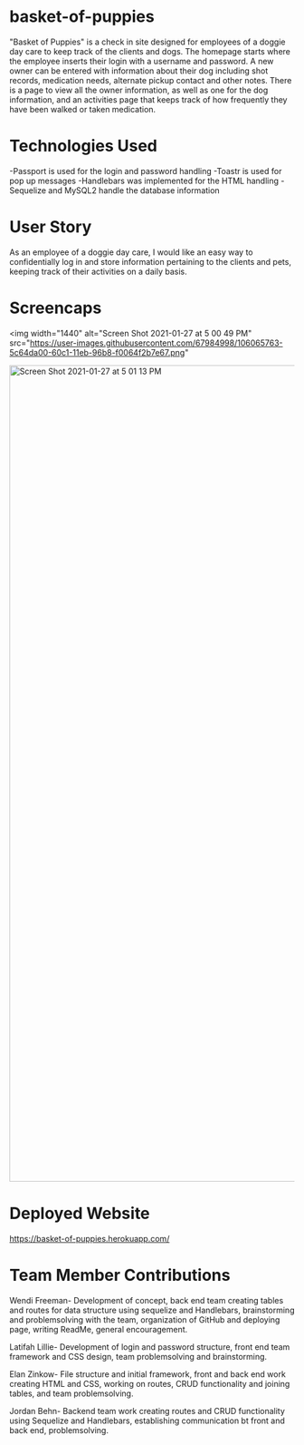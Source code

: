 # basket-of-puppies
"Basket of Puppies" is a check in site designed for employees of a doggie day care to keep track of the clients and dogs. The homepage starts where the employee inserts their login with a username and password.
A new owner can be entered with information about their dog including shot records, medication needs, alternate pickup contact and other notes. 
There is a page to view all the owner information, as well as one for the dog information, and an activities page that keeps track of how frequently they have been walked or taken medication. 

# Technologies Used
-Passport is used for the login and password handling
-Toastr is used for pop up messages
-Handlebars was implemented for the HTML handling
-Sequelize and MySQL2 handle the database information

# User Story
As an employee of a doggie day care, I would like an easy way to confidentially log in and store information pertaining to the clients and pets, keeping track of their activities on a daily basis.

# Screencaps

<img width="1440" alt="Screen Shot 2021-01-27 at 5 00 49 PM" src="https://user-images.githubusercontent.com/67984998/106065763-5c64da00-60c1-11eb-96b8-f0064f2b7e67.png"

<img width="1440" alt="Screen Shot 2021-01-27 at 5 01 13 PM" src="https://user-images.githubusercontent.com/67984998/106065775-5ff86100-60c1-11eb-9997-a08de78d6e3b.png">

# Deployed Website
https://basket-of-puppies.herokuapp.com/

# Team Member Contributions

Wendi Freeman-
Development of concept, back end team creating tables and routes for data structure using sequelize and Handlebars, brainstorming and problemsolving with the team, organization of GitHub and deploying page, writing ReadMe, general encouragement.

Latifah Lillie-
Development of login and password structure, front end team framework and CSS design, team problemsolving and brainstorming.

Elan Zinkow-
File structure and initial framework, front and back end work creating HTML and CSS, working on routes, CRUD functionality and joining tables, and team problemsolving.

Jordan Behn-
Backend team work creating routes and CRUD functionality using Sequelize and Handlebars, establishing communication bt front and back end, problemsolving.
